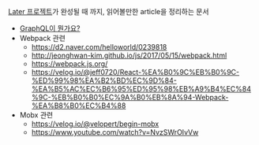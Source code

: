 [Later 프로젝트](https://github.com/eaTnuG/Later)가 완성될 때 까지, 읽어볼만한 article을 정리하는 문서

- [GraphQL이 뭔가요?](https://www.youtube.com/watch?v=EkWI6Ru8lFQ)
- Webpack 관련
  - https://d2.naver.com/helloworld/0239818
  - http://jeonghwan-kim.github.io/js/2017/05/15/webpack.html
  - https://webpack.js.org/
  - https://velog.io/@jeff0720/React-%EA%B0%9C%EB%B0%9C-%ED%99%98%EA%B2%BD%EC%9D%84-%EA%B5%AC%EC%B6%95%ED%95%98%EB%A9%B4%EC%84%9C-%EB%B0%B0%EC%9A%B0%EB%8A%94-Webpack-%EA%B8%B0%EC%B4%88
- Mobx 관련
  - https://velog.io/@velopert/begin-mobx
  - https://www.youtube.com/watch?v=NvzSWrOIvVw
